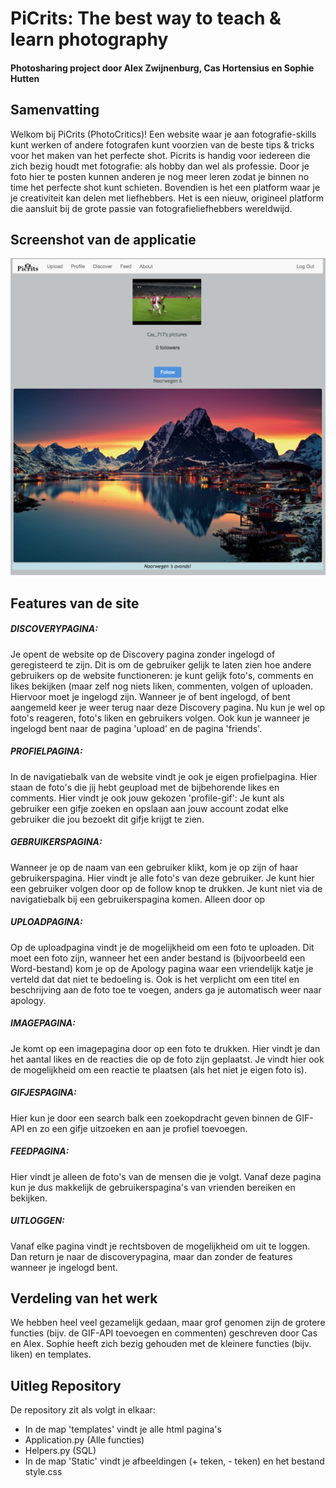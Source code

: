 # PiCrits: The best way to teach & learn photography
#### Photosharing project door Alex Zwijnenburg, Cas Hortensius en Sophie Hutten

## Samenvatting
Welkom bij PiCrits (PhotoCritics)! Een website waar je aan fotografie-skills kunt werken of andere fotografen kunt voorzien van de beste tips & tricks voor het maken van het perfecte shot. Picrits is handig voor iedereen die zich bezig houdt met fotografie: als hobby dan wel als professie. Door je foto hier te posten kunnen anderen je nog meer leren zodat je binnen no time het perfecte shot kunt schieten. Bovendien is het een platform waar je je creativiteit kan delen met liefhebbers. Het is een nieuw, origineel platform die aansluit bij de grote passie van fotografieliefhebbers wereldwijd. 

## Screenshot van de applicatie
![image](docs/screenshotwebsite.jpg)

## Features van de site
##### DISCOVERYPAGINA:
Je opent de website op de Discovery pagina zonder ingelogd of geregisteerd te zijn. Dit is om de gebruiker gelijk te laten zien hoe andere gebruikers op de website functioneren: je kunt gelijk foto's, comments en likes bekijken (maar zelf nog niets liken, commenten, volgen of uploaden. Hiervoor moet je ingelogd zijn. Wanneer je of bent ingelogd, of bent aangemeld keer je weer terug naar deze Discovery pagina. Nu kun je wel op foto's reageren, foto's liken en gebruikers volgen. Ook kun je wanneer je ingelogd bent naar de pagina 'upload' en de pagina 'friends'.
##### PROFIELPAGINA:
In de navigatiebalk van de website vindt je ook je eigen profielpagina. Hier staan de foto's die jij hebt geupload met de bijbehorende likes en comments. Hier vindt je ook jouw gekozen 'profile-gif': Je kunt als gebruiker een gifje zoeken en opslaan aan jouw account zodat elke gebruiker die jou bezoekt dit gifje krijgt te zien. 
##### GEBRUIKERSPAGINA:
Wanneer je op de naam van een gebruiker klikt, kom je op zijn of haar gebruikerspagina. Hier vindt je alle foto's van deze gebruiker. Je kunt hier een gebruiker volgen door op de follow knop te drukken. Je kunt niet via de navigatiebalk bij een gebruikerspagina komen. Alleen door op 
##### UPLOADPAGINA: 
Op de uploadpagina vindt je de mogelijkheid om een foto te uploaden. Dit moet een foto zijn, wanneer het een ander bestand is (bijvoorbeeld een Word-bestand) kom je op de Apology pagina waar een vriendelijk katje je verteld dat dat niet te bedoeling is. Ook is het verplicht om een titel en beschrijving aan de foto toe te voegen, anders ga je automatisch weer naar apology. 
##### IMAGEPAGINA:
Je komt op een imagepagina door op een foto te drukken. Hier vindt je dan het aantal likes en de reacties die op de foto zijn geplaatst. Je vindt hier ook de mogelijkheid om een reactie te plaatsen (als het niet je eigen foto is). 
##### GIFJESPAGINA:
Hier kun je door een search balk een zoekopdracht geven binnen de GIF-API en zo een gifje uitzoeken en aan je profiel toevoegen. 
##### FEEDPAGINA:
Hier vindt je alleen de foto's van de mensen die je volgt. Vanaf deze pagina kun je dus makkelijk de gebruikerspagina's van vrienden bereiken en bekijken. 
##### UITLOGGEN:
Vanaf elke pagina vindt je rechtsboven de mogelijkheid om uit te loggen. Dan return je naar de discoverypagina, maar dan zonder de features wanneer je ingelogd bent. 

## Verdeling van het werk 
We hebben heel veel gezamelijk gedaan, maar grof genomen zijn de grotere functies (bijv. de GIF-API toevoegen en commenten) geschreven door Cas en Alex. Sophie heeft zich bezig gehouden met de kleinere functies (bijv. liken) en templates. 

## Uitleg Repository
De repository zit als volgt in elkaar:
- In de map 'templates' vindt je alle html pagina's
- Application.py (Alle functies)
- Helpers.py (SQL)
- In de map 'Static' vindt je afbeeldingen (+ teken, - teken) en het bestand style.css 
 
